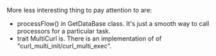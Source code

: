 More less interesting thing to pay attention to are:
* processFlow() in GetDataBase class. It's just a smooth way to call processors for a particular task.
* trait MultiCurl is. There is an implementation of of "curl_multi_init/curl_multi_exec". 
